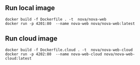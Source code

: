 ## Run local image
````shell
docker build -f Dockerfile . -t  nova/nova-web
docker run -p 4201:80  --name nova-web nova/nova-web:latest
````

## Run cloud image
````shell
docker build -f Dockerfile.cloud . -t  nova/nova-web-cloud
docker run -p 4202:80  --name nova-web-cloud nova/nova-web-cloud:latest
````
